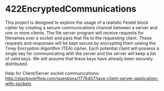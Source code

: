 # 422EncryptedCommunications
This project is designed to explore the usage of a realistic Feistel block cipher by creating a secure communications channel between a server and one or more clients. The file server program will receive requests for filenames over a socket and pass that file to the requesting client. These requests and responses will be kept secure by encrypting them useing the Tiney Encryption Algorithm (TEA) cipher. Each potential client will possess a single key for communicating with the server and the server will keep a list of valid keys. We will assume that these keys have already been securely distributed.


Help for Client/Server socket communications: http://stackoverflow.com/questions/1776457/java-client-server-application-with-sockets

